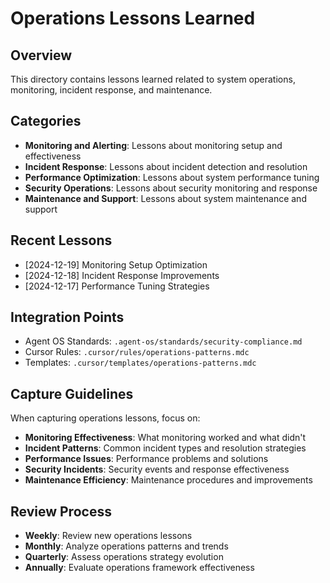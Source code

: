 # Operations Lessons Learned

## Overview
This directory contains lessons learned related to system operations, monitoring, incident response, and maintenance.

## Categories
- **Monitoring and Alerting**: Lessons about monitoring setup and effectiveness
- **Incident Response**: Lessons about incident detection and resolution
- **Performance Optimization**: Lessons about system performance tuning
- **Security Operations**: Lessons about security monitoring and response
- **Maintenance and Support**: Lessons about system maintenance and support

## Recent Lessons
- [2024-12-19] Monitoring Setup Optimization
- [2024-12-18] Incident Response Improvements
- [2024-12-17] Performance Tuning Strategies

## Integration Points
- Agent OS Standards: `.agent-os/standards/security-compliance.md`
- Cursor Rules: `.cursor/rules/operations-patterns.mdc`
- Templates: `.cursor/templates/operations-patterns.mdc`

## Capture Guidelines
When capturing operations lessons, focus on:
- **Monitoring Effectiveness**: What monitoring worked and what didn't
- **Incident Patterns**: Common incident types and resolution strategies
- **Performance Issues**: Performance problems and solutions
- **Security Incidents**: Security events and response effectiveness
- **Maintenance Efficiency**: Maintenance procedures and improvements

## Review Process
- **Weekly**: Review new operations lessons
- **Monthly**: Analyze operations patterns and trends
- **Quarterly**: Assess operations strategy evolution
- **Annually**: Evaluate operations framework effectiveness 